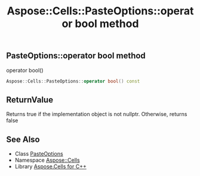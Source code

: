 ﻿---
title: Aspose::Cells::PasteOptions::operator bool method
linktitle: operator bool
second_title: Aspose.Cells for C++ API Reference
description: 'Aspose::Cells::PasteOptions::operator bool method. operator bool() in C++.'
type: docs
weight: 400
url: /cpp/aspose.cells/pasteoptions/operator_bool/
---
## PasteOptions::operator bool method


operator bool()

```cpp
Aspose::Cells::PasteOptions::operator bool() const
```


## ReturnValue

Returns true if the implementation object is not nullptr. Otherwise, returns false

## See Also

* Class [PasteOptions](../)
* Namespace [Aspose::Cells](../../)
* Library [Aspose.Cells for C++](../../../)
